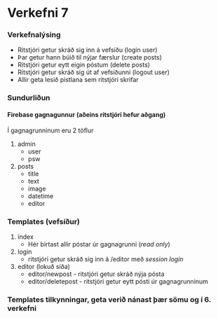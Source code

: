 # Verkefni 7

### Verkefnalýsing 

- Ritstjóri getur skráð sig inn á vefsíðu (login user)
- Þar getur hann búið til nýjar færslur (create posts)
- Ritstjóri getur eytt eigin póstum (delete posts)
- Ritstjóri getur skráð sig út af vefsíðunni (logout user)
- Allir geta lesið pistlana sem ritstjóri skrifar

### Sundurliðun

#### Firebase gagnagunnur (aðeins ritstjóri hefur aðgang)

Í gagnagrunninum eru 2 töflur

1. admin
    * user
    * psw
2. posts
    * title
    * text
    * image
    * datetime
    * editor

### Templates (vefsíður)

1. index
   * Hér birtast allir póstar úr gagnagrunni (_read only_)
2. login
   * ritstjóri getur skráð sig inn á /editor með _session login_
3. editor (lokuð síða)
   * editor/newpost - ritstjóri getur skráð nýja pósta
   * editor/deletepost - ritstjóri getur eytt pósti úr gagnagrunninum

### Templates tilkynningar, geta verið nánast þær sömu og í 6. verkefni
